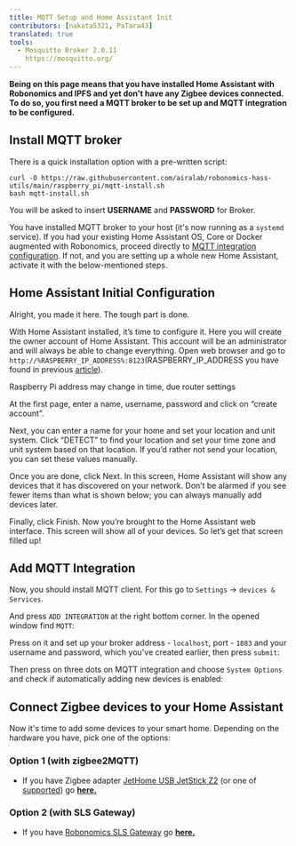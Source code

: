 ```yaml
---
title: MQTT Setup and Home Assistant Init
contributors: [nakata5321, PaTara43]
translated: true
tools:
  - Mosquitto Broker 2.0.11
    https://mosquitto.org/
---
```


**Being on this page means that you have installed Home Assistant with Robonomics and IPFS and yet don't have any
Zigbee devices connected. To do so, you first need a MQTT broker to be set up and MQTT integration to be configured.**


## Install MQTT broker

There is a quick installation option with a pre-written script:

```shell
curl -O https://raw.githubusercontent.com/airalab/robonomics-hass-utils/main/raspberry_pi/mqtt-install.sh
bash mqtt-install.sh
```

You will be asked to insert **USERNAME** and **PASSWORD** for Broker.

You have installed MQTT broker to your host (it's now running as a `systemd` service). If you had your existing Home Assistant OS, Core or Docker augmented with
Robonomics, proceed directly to [MQTT integration configuration](#add-mqtt-integration). If not, and you are setting up a whole
new Home Assistant, activate it with the below-mentioned steps.

## Home Assistant Initial Configuration

Alright, you made it here. The tough part is done.

With Home Assistant installed, it’s time to configure it. Here you will create the owner account of Home Assistant. 
This account will be an administrator and will always be able to change everything. Open web browser and go to 
`http://%RASPBERRY_IP_ADDRESS%:8123`(RASPBERRY_IP_ADDRESS you have found in previous [article](/docs/home-assistant-x-robonomics)).

<robo-wiki-note type="note">Raspberry Pi address may change in time, due router settings</robo-wiki-note>

At the first page, enter a name, username, password and click on “create account”.

<robo-wiki-picture src="home-assistant/username.jpg" alt="create user" />

Next, you can enter a name for your home and set your location and unit system. Click “DETECT” to find your location and set your time zone and unit system based on that location.
If you’d rather not send your location, you can set these values manually.

<robo-wiki-picture src="home-assistant/location.jpg" alt="set location" />

Once you are done, click Next. In this screen, Home Assistant will show any devices that it has discovered on your network.
Don’t be alarmed if you see fewer items than what is shown below; you can always manually add devices later.

<robo-wiki-picture src="home-assistant/add-devices.jpg" alt="additional devices" />

Finally, click Finish. Now you’re brought to the Home Assistant web interface.
This screen will show all of your devices. So let’s get that screen filled up!

## Add MQTT Integration

Now, you should install MQTT client. For this go to `Settings` -> `devices & Services`.

<robo-wiki-picture src="home-assistant/settings.jpg" alt="settings screen" />

And press `ADD INTEGRATION` at the right bottom corner. In the opened window find `MQTT`:

<robo-wiki-picture src="home-assistant/mqtt.jpg" />

Press on it and set up your broker address - `localhost`, port - `1883` 
and your username and password, which you've created earlier, then press `submit`:

<robo-wiki-picture src="home-assistant/mqtt-setup.jpg" />

Then press on three dots on MQTT integration and choose `System Options` and check if automatically adding new devices is enabled:

<robo-wiki-picture src="home-assistant/add-dev.jpg" />


## Connect Zigbee devices to your Home Assistant

Now it's time to add some devices to your smart home. Depending on the hardware you have, pick one of the options:

### Option 1 (with zigbee2MQTT)
* If you have Zigbee adapter [JetHome USB JetStick Z2](https://jethome.ru/z2/)
(or one of [supported](https://www.zigbee2mqtt.io/information/supported_adapters.html)) go [**here.**](/docs/zigbee-to-mqtt/)

### Option 2 (with SLS Gateway)
* If you have [Robonomics SLS Gateway](https://easyeda.com/ludovich88/robonomics_sls_gateway_v01) go [**here.**](/docs/sls-gateway/)

